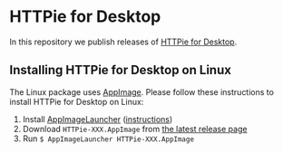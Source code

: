 # HTTPie for Desktop

In this repository we publish releases of [HTTPie for Desktop](https://httpie.io/product).


## Installing HTTPie for Desktop on Linux

The Linux package uses [AppImage](https://appimage.org/). Please follow these instructions to install HTTPie for Desktop on Linux:

1. Install [AppImageLauncher](https://github.com/TheAssassin/AppImageLauncher) ([instructions](https://github.com/TheAssassin/AppImageLauncher#system-wide-installation))
2. Download `HTTPie-XXX.AppImage` from [the latest release page](https://github.com/httpie/desktop/releases/latest)
3. Run `$ AppImageLauncher HTTPie-XXX.AppImage`
